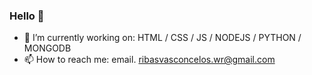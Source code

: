 ### Hello 👋


- 🌱 I’m currently working on: HTML / CSS / JS / NODEJS / PYTHON / MONGODB
- 📫 How to reach me: email. ribasvasconcelos.wr@gmail.com
